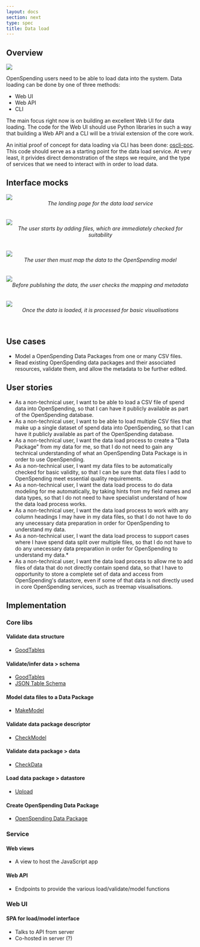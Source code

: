 ```yaml
---
layout: docs
section: next
type: spec
title: Data load
---
```


## Overview

<img src="https://docs.google.com/drawings/d/1G7lgAucYCfVM_EtF50Lr43kyOX4Uyg1Er-P0nMTo5u8/pub?w=960&amp;h=720" />

OpenSpending users need to be able to load data into the system. Data loading can be done by one of three methods:

* Web UI
* Web API
* CLI

The main focus right now is on building an excellent Web UI for data loading. The code for the Web UI should use Python libraries in such a way that building a Web API and a CLI will be a trivial extension of the core work.

An initial proof of concept for data loading via CLI has been done: [oscli-poc](https://github.com/openspending/oscli-poc). This code should serve as a starting point for the data load service. At very least, it privides direct demonstration of the steps we require, and the type of services that we need to interact with in order to load data.

## Interface mocks

<img src="/img/dataload_land.jpg" />
<div style="text-align: center;"><i>The landing page for the data load service</i></div>
<br /><br />
<img src="/img/dataload_start.jpg" />
<div style="text-align: center;"><i>The user starts by adding files, which are immediately checked for suitability</i></div>
<br /><br />
<img src="/img/dataload_map.jpg" />
<div style="text-align: center;"><i>The user then must map the data to the OpenSpending model</i></div>
<br /><br />
<img src="/img/dataload_review.jpg" />
<div style="text-align: center;"><i>Before publishing the data, the user checks the mapping and metadata</i></div>
<br /><br />
<img src="/img/dataload_result.jpg" />
<div style="text-align: center;"><i>Once the data is loaded, it is processed for basic visualisations</i></div>
<br /><br />

## Use cases

* Model a OpenSpending Data Packages from one or many CSV files.
* Read existing OpenSpending data packages and their associated resources, validate them, and allow the metadata to be further edited.

## User stories

* As a non-technical user, I want to be able to load a CSV file of spend data into OpenSpending, so that I can have it publicly available as part of the OpenSpending database.
* As a non-technical user, I want to be able to load multiple CSV files that make up a single dataset of spend data into OpenSpending, so that I can have it publicly available as part of the OpenSpending database.
* As a non-technical user, I want the data load process to create a "Data Package" from my data for me, so that I do not need to gain any technical understanding of what an OpenSpending Data Package is in order to use OpenSpending.
* As a non-technical user, I want my data files to be automatically checked for basic validity, so that I can be sure that data files I add to OpenSpending meet essential quality requirements.
* As a non-technical user, I want the data load process to do data modeling for me automatically, by taking hints from my field names and data types, so that I do not need to have specialist understand of how the data load process works.
* As a non-technical user, I want the data load process to work with any column headings I may have in my data files, so that I do not have to do any unecessary data preparation in order for OpenSpending to understand my data.
* As a non-technical user, I want the data load process to support cases where I have spend data split over multiple files, so that I do not have to do any unecessary data preparation in order for OpenSpending to understand my data.*
* As a non-technical user, I want the data load process to allow me to add files of data that do not directly contain spend data, so that I have to opportunity to store a complete set of data and access from OpenSpending's datastore, even if some of that data is not directly used in core OpenSpending services, such as treemap visualisations.

## Implementation

### Core libs

#### Validate data structure

* [GoodTables](https://github.com/okfn/goodtables)

#### Validate/infer data > schema

* [GoodTables](https://github.com/okfn/goodtables)
* [JSON Table Schema](https://github.com/okfn/json-table-schema-js)

#### Model data files to a Data Package

* [MakeModel](https://github.com/openspending/oscli-poc/tree/master/oscli/makemodel)

#### Validate data package descriptor

* [CheckModel](https://github.com/openspending/oscli-poc/tree/master/oscli/checkmodel)

#### Validate data package > data

* [CheckData](https://github.com/openspending/oscli-poc/tree/master/oscli/checkdata)

#### Load data package > datastore

* [Upload](https://github.com/openspending/oscli-poc/tree/master/oscli/upload)

#### Create OpenSpending Data Package

* [OpenSpending Data Package](https://github.com/openspending/oscli-poc/tree/master/oscli/osdatapackage)

### Service

#### Web views

* A view to host the JavaScript app

#### Web API

* Endpoints to provide the various load/validate/model functions

### Web UI

#### SPA for load/model interface

* Talks to API from server
* Co-hosted in server (?)
